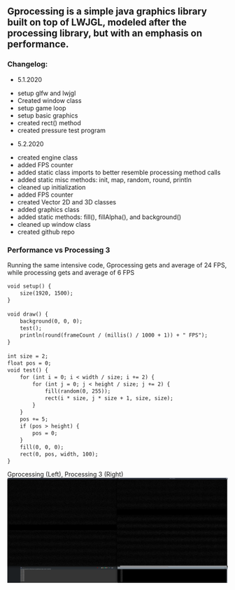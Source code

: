 ## Gprocessing is a simple java graphics library built on top of LWJGL, modeled after the processing library, but with an emphasis on performance.

### Changelog:

+ 5.1.2020
- setup glfw and lwjgl
- Created window class
- setup game loop
- setup basic graphics
- created rect() method
- created pressure test program<br>
+ 5.2.2020
- created engine class
- added FPS counter
- added static class imports to better resemble processing method calls
- added static misc methods: init, map, random, round, println
- cleaned up initialization
- added FPS counter
- created Vector 2D and 3D classes
- added graphics class
- added static methods: fill(), fillAlpha(), and background()
- cleaned up window class
- created github repo

### Performance vs Processing 3
Running the same intensive code, Gprocessing gets and average of 24 FPS, while processing gets and average of 6 FPS
```
void setup() {
    size(1920, 1500);
}

void draw() {
    background(0, 0, 0);
    test();
    println(round(frameCount / (millis() / 1000 + 1)) + " FPS");
}

int size = 2;
float pos = 0;
void test() {
    for (int i = 0; i < width / size; i += 2) {
        for (int j = 0; j < height / size; j += 2) {
            fill(random(0, 255));
            rect(i * size, j * size + 1, size, size);
        }
    }
    pos += 5;
    if (pos > height) {
        pos = 0;
    }
    fill(0, 0, 0);
    rect(0, pos, width, 100);
}
```
Gprocessing (Left), Processing 3 (Right)
![screenshot](Performance.png)
